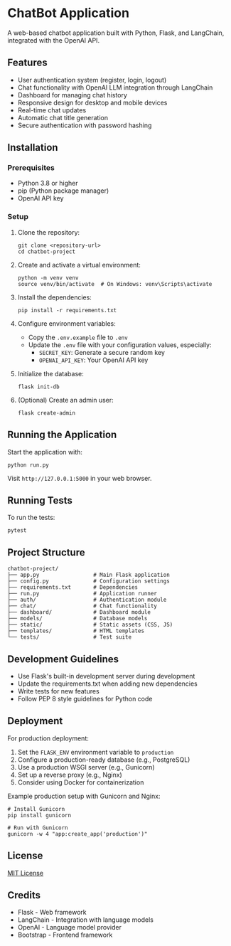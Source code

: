 # ChatBot Application

A web-based chatbot application built with Python, Flask, and LangChain, integrated with the OpenAI API.

## Features

- User authentication system (register, login, logout)
- Chat functionality with OpenAI LLM integration through LangChain
- Dashboard for managing chat history
- Responsive design for desktop and mobile devices
- Real-time chat updates
- Automatic chat title generation
- Secure authentication with password hashing

## Installation

### Prerequisites

- Python 3.8 or higher
- pip (Python package manager)
- OpenAI API key

### Setup

1. Clone the repository:
   ```
   git clone <repository-url>
   cd chatbot-project
   ```

2. Create and activate a virtual environment:
   ```
   python -m venv venv
   source venv/bin/activate  # On Windows: venv\Scripts\activate
   ```

3. Install the dependencies:
   ```
   pip install -r requirements.txt
   ```

4. Configure environment variables:
   - Copy the `.env.example` file to `.env`
   - Update the `.env` file with your configuration values, especially:
     - `SECRET_KEY`: Generate a secure random key
     - `OPENAI_API_KEY`: Your OpenAI API key

5. Initialize the database:
   ```
   flask init-db
   ```

6. (Optional) Create an admin user:
   ```
   flask create-admin
   ```

## Running the Application

Start the application with:
```
python run.py
```

Visit `http://127.0.0.1:5000` in your web browser.

## Running Tests

To run the tests:
```
pytest
```

## Project Structure

```
chatbot-project/
├── app.py                 # Main Flask application
├── config.py              # Configuration settings
├── requirements.txt       # Dependencies
├── run.py                 # Application runner
├── auth/                  # Authentication module
├── chat/                  # Chat functionality
├── dashboard/             # Dashboard module
├── models/                # Database models
├── static/                # Static assets (CSS, JS)
├── templates/             # HTML templates
└── tests/                 # Test suite
```

## Development Guidelines

- Use Flask's built-in development server during development
- Update the requirements.txt when adding new dependencies
- Write tests for new features
- Follow PEP 8 style guidelines for Python code

## Deployment

For production deployment:

1. Set the `FLASK_ENV` environment variable to `production`
2. Configure a production-ready database (e.g., PostgreSQL)
3. Use a production WSGI server (e.g., Gunicorn)
4. Set up a reverse proxy (e.g., Nginx)
5. Consider using Docker for containerization

Example production setup with Gunicorn and Nginx:
```
# Install Gunicorn
pip install gunicorn

# Run with Gunicorn
gunicorn -w 4 "app:create_app('production')"
```

## License

[MIT License](LICENSE)

## Credits

- Flask - Web framework
- LangChain - Integration with language models
- OpenAI - Language model provider
- Bootstrap - Frontend framework
